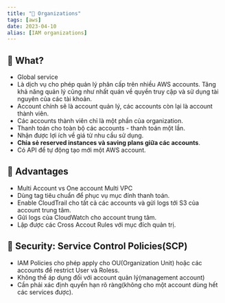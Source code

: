 ```yaml
---
title: "🌱 Organizations"
tags: [aws]
date: 2023-04-10
alias: [IAM organizations]
---
```


## 🌿 What?
- Global service
- Là dịch vụ cho phép quản lý phân cấp trên nhiều AWS accounts. Tăng khả năng quản lý cũng như nhất quán về quyền truy cập và sử dụng tài nguyên của các tài khoản.
- Account chính sẽ là account quản lý, các accounts còn lại là account thành viên.
- Các accounts thành viên chỉ là một phần của organization.
- Thanh toán cho toàn bộ các accounts - thanh toán một lần.
- Nhận được lợi ích về giá từ nhu cầu sử dụng.
- **Chia sẻ reserved instances và saving plans giữa các accounts**.
- Có API để tự động tạo mới một AWS account.

## 🌿 Advantages
- Multi Account vs One account Multi VPC
- Dùng tag tiêu chuẩn để phục vụ mục đính thanh toán.
- Enable CloudTrail cho tất cả các accounts và gửi logs tới S3 của account trung tâm.
- Gửi logs của CloudWatch cho account trung tâm.
- Lập được các Cross Accout Rules với mục đích quản trị.

## 🌿 Security: Service Control Policies(SCP)
- IAM Policies cho phép apply cho OU(Organization Unit) hoặc các accounts để restrict User và Roless.
- Không thể áp dụng đối với account quản lý(management account)
- Cần phải xác định quyền hạn rõ ràng(không cho một account dùng hết các services được).
